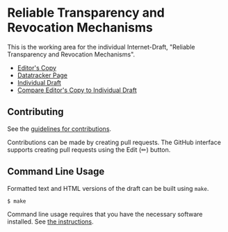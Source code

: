 # Reliable Transparency and Revocation Mechanisms

This is the working area for the individual Internet-Draft, "Reliable Transparency and Revocation Mechanisms".

* [Editor's Copy](https://Bren2010.github.io/draft-transparency-revocation/#go.draft-mcmillion-tls-transparency-revocation.html)
* [Datatracker Page](https://datatracker.ietf.org/doc/draft-mcmillion-tls-transparency-revocation)
* [Individual Draft](https://datatracker.ietf.org/doc/html/draft-mcmillion-tls-transparency-revocation)
* [Compare Editor's Copy to Individual Draft](https://Bren2010.github.io/draft-transparency-revocation/#go.draft-mcmillion-tls-transparency-revocation.diff)


## Contributing

See the
[guidelines for contributions](https://github.com/Bren2010/draft-transparency-revocation/blob//CONTRIBUTING.md).

Contributions can be made by creating pull requests.
The GitHub interface supports creating pull requests using the Edit (✏) button.


## Command Line Usage

Formatted text and HTML versions of the draft can be built using `make`.

```sh
$ make
```

Command line usage requires that you have the necessary software installed.  See
[the instructions](https://github.com/martinthomson/i-d-template/blob/main/doc/SETUP.md).

